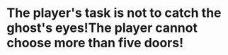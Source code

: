 # The player's task is not to catch the ghost's eyes!The player cannot choose more than five doors!
